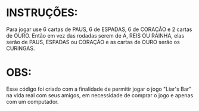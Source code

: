 # INSTRUÇÕES:
Para jogar use 6 cartas de PAUS, 6 de ESPADAS, 6 de CORAÇÃO e 2 cartas de OURO. Então em vez das rodadas serem de A, REIS OU RAINHA, elas serão de PAUS, ESPADAS ou CORAÇÃO e as cartas de OURO serão os CURINGAS.
# OBS:
Esse código foi criado com a finalidade de permitir jogar o jogo "Liar's Bar" na vida real com seus amigos, em necessidade de comprar o jogo e apenas com um computador.
